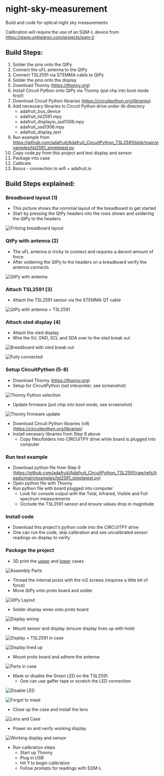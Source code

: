 # night-sky-measurement
Build and code for optical night sky measurements

Calibration will require the use of an SQM-L device from https://www.unihedron.com/projects/sqm-l/

## Build Steps:
1. Solder the pins onto the QtPy
2. Connect the uFL antenna to the QtPy
3. Connect TSL2591 via STEMMA cable to QtPy
4. Solder the pins onto the display
5. Download Thonny (https://thonny.org)
6. Install Circuit Python onto QtPy via Thonny (put chp into boot mode first!)
7. Download Circuit Python libraries (https://circuitpython.org/libraries)
8. Add necessary libraries to Circuit Python drive under lib directory
   * adafruit_bus_device
   * adafruit_tsl2591.mpy
   * adafruit_displayio_ssd1306.mpy
   * adafruit_ssd1306.mpy
   * adafruit_display_text
9. Run example from https://github.com/adafruit/Adafruit_CircuitPython_TSL2591/blob/main/examples/tsl2591_simpletest.py
10. Copy code.py from this project and test display and sensor
11. Package into case
12. Calibrate
13. Bonus - connection to wifi + adafruit.io

## Build Steps explained:

### Breadboard layout (1)
* This picture shows the nomimal layout of the breadboard to get started
* Start by pressing the QtPy headers into the rows shown and soldering the QtPy to the headers

![Fritzing breadboard layout](images/layout.jpg)

### QtPy with antenna (2)
* The uFL antenna is tricky to connect and requires a decent amount of force
* After soldering the QtPy to the headers on a breadboard verify the antenna connects

![QtPy with antenna](images/QtPy_with_antenna.jpg)

### Attach TSL2591 (3)
* Attach the TSL2591 sensor via the STEMMA QT cable

![QtPy with antenna + TSL2591](images/QtPy_with_antenna_and_TSL2591.jpg)

### Attach oled display (4)
* Attach the oled display
* Wire the 5V, GND, SCL and SDA over to the oled break out

![Breadboard with oled break out](images/QtPy_breadboard.jpg)

![Fully connected](images/QtPy_full_connected.jpg)

### Setup CircuitPython (5-8)
* Download Thonny (https://thonny.org)
* Setup for CircuitPython (set interpreter, see screenshot)

![Thonny Python selection](images/thonny_setup.png)

* Update firmware (put chip into boot mode, see screenshot)

![Thonny firmware update](images/thonny_fw_update.png)

* Download Circuit Python libraries (v9) (https://circuitpython.org/libraries)
* Install necesary libraries from Step 8 above
  * Copy files/folders into CIRCUITPY drive while board is plugged into computer

### Run test example
* Download python file from Step 9 (https://github.com/adafruit/Adafruit_CircuitPython_TSL2591/raw/refs/heads/main/examples/tsl2591_simpletest.py)
* Open python file with Thonny
* Run python file with board plugged into computer
  * Look for console output with the Total, Infrared, Visible and Full spectrum measurements
  * Occlude the TSL2591 sensor and ensure values drop in magnitude

### Install code
* Download this project's python code into the CIRCUITPY drive
* One can run the code, skip calibration and see uncalibrated sensor readings on display to verify

### Package the project
* 3D print the [upper](case/case_upper.stl) and [lower](case/case.stl) cases

![Assembly Parts](images/assembly_parts.jpg)

* Thread the internal posts with the m2 screws (requires a little bit of force)
* Move QtPy onto proto board and solder

![QtPy Layout](images/qtpy_layout1.jpg)

* Solder display wires onto proto board

![Display wiring](images/display_soldered.jpg)

* Mount sensor and display (ensure display lines up with hole)

![Display + TSL2591 in case](images/display_sensor_mounted.jpg)

![Display lined up](images/display_lined_up.jpb)

* Mount proto board and adhere the antenna

![Parts in case](images/parts_in_case.jpg)

* Mask or disable the Green LED on the TSL2591
  * One can use gaffer tape or scratch the LED connection

![Disable LED](images/disable_led.png)

![Forgot to mask](images/green_led.jpg)

* Close up the case and install the lens

![Lens and Case](images/lens_with_hole.jpg)

* Power on and verify working display

![Working display and sensor](images/working_display.jpg)

* Run calibration steps
  * Start up Thonny
  * Plug in USB
  * Hit Y to begin calibration
  * Follow prompts for readings with SQM-L

